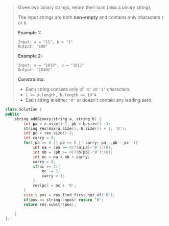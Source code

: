 > Given two binary strings, return their sum (also a binary string).
>
> The input strings are both **non-empty** and contains only characters `1` or `0`.
>
> **Example 1:**
>
> ```
> Input: a = "11", b = "1"
> Output: "100"
> ```
>
> **Example 2:**
>
> ```
> Input: a = "1010", b = "1011"
> Output: "10101"
> ```
>
>  
>
> **Constraints:**
>
> - Each string consists only of `'0'` or `'1'` characters.
> - `1 <= a.length, b.length <= 10^4`
> - Each string is either `"0"` or doesn't contain any leading zero.



```cpp
class Solution {
public:
    string addBinary(string a, string b) {
        int pa = a.size()-1, pb = b.size() -1;
        string res(max(a.size(), b.size()) + 1, '0');
        int pc = res.size()-1;
        int carry = 0;
        for(;pa >= 0 || pb >= 0 || carry; pa--,pb--,pc--){
            int na = (pa >= 0)?(a[pa]-'0'):(0);
            int nb = (pb >= 0)?(b[pb]-'0'):(0);
            int nc = na + nb + carry;
            carry = 0;
            if(nc >= 2){
                nc -= 2;
                carry = 1;
            }
            res[pc] = nc + '0';
        }
        size_t pos = res.find_first_not_of('0');
        if(pos == string::npos) return "0";
        return res.substr(pos);
        
    }
};
```

